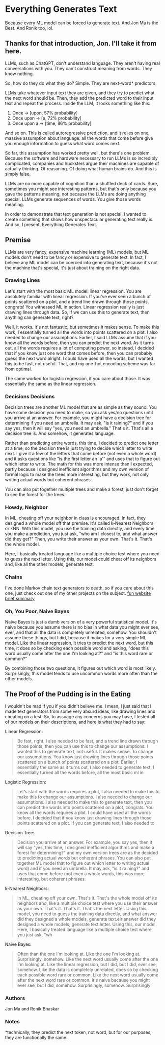 # Everything Generates Text

Because every ML model can be forced to generate text. And Jon Ma is the Best. And Ronik too, lol.

## Thanks for that introduction, Jon. I'll take it from here.

LLMs, such as ChatGPT, don't understand language. They aren't having real conversations with you. They can't construct meaning from words. They know nothing.

So, how do they do what they do? Simple. They are next-word* predictors. 

LLMs take whatever input text they are given, and they try to predict what the next word should be. Then, they add the predicted word to their input text and repeat the process. Inside the LLM, it looks something like this:

1. Once -> [upon, 57% probability]
2. Once upon -> [a, 72% probability]
3. Once upon a -> [time, 86% probability]

And so on. This is called autoregressive prediction, and it relies on one, massive assumption about language: all the words that come before give you enough information to guess what word comes next.

So far, this assumption has worked pretty well, but there's one problem. Because the software and hardware necessary to run LLMs is so incredibly complicated, companies and hucksters argue their machines are capable of actually thinking. Of reasoning. Of doing what human brains do. And this is simply false.

LLMs are no more capable of cognition than a shuffled deck of cards. Sure, sometimes you might see interesting patterns, but that's only because you gave the patterns meaning, not because the LLMs are doing anything special. LLMs generate sequences of words. You give those words meaning.

In order to demonstrate that text generation is not special, I wanted to create something that shows how unspectacular generating text really is. And so, I present, Everything Generates Text.

## Premise

LLMs are very fancy, expensive machine learning (ML) models, but ML models don't need to be fancy or expensive to generate text. In fact, I believe any ML model can be coerced into generating text, because it's not the machine that's special, it's just about training on the right data.

### Drawing Lines

Let's start with the most basic ML model: linear regression. You are absolutely familiar with linear regression. If you've ever seen a bunch of points scattered on a plot, and a trend line drawn through those points, congrats! You witnessed ML in action. Linear regression really is just drawing lines through data. So, if we can use this to generate text, then anything can generate text, right?

Well, it works. It's not fantastic, but sometimes it makes sense. To make this work, I essentially turned all the words into points scattered on a plot. I also needed to change our assumptions. Earlier, I said LLMs assume that if you know all the words before, then you can predict the next word. As it turns out, all the words requires a lot of computing power, so instead, I decided that if you know just one word that comes before, then you can probably guess the next word alright. I could have used all the words, but I wanted this to be fast, not useful. That, and my one-hot encoding scheme was far from optimal.

The same worked for logistic regression, if you care about those. It was essentially the same as the linear regression.

### Decisions Decisions

Decision trees are another ML model that are as simple as they sound. You have some decision you need to make, so you ask yes/no questions until you arrive at an answer. For example, you might have a decision tree for determining if you need an umbrella. It may ask, "is it raining?" and if you say yes, then it will say "yes, you need an umbrella." That's it. That's all a decision tree is. And somehow, it generates language.

Rather than predicting entire words, this time, I decided to predict one letter at a time, so the decision tree is just trying to decide which letter to write next. I give it a few of the letters that come before (not even a whole word) and it asks questions like "is the first letter an 'a'" and uses that to figure out which letter to write. The math for this was more intense than I expected, partly because I designed inefficient algorithms and my own version of formal logic to make the trees more interesting, but they work, not only writing actual words but coherent phrases.

You can also put together multiple trees and make a forest, just don't forget to see the forest for the trees.

### Howdy, Neighbor

In ML, cheating off your neighbor in class is encouraged. In fact, they designed a whole model off that premise. It's called k-Nearest Neighbors, or kNN. With this model, you use the training data directly, and every time you make a prediction, you just ask, "who am I closest to, and what answer did they get?" Then, you write their answer as your own. That's it. That's the whole model.

Here, I basically treated language like a multiple choice test where you need to guess the next letter. Using this, our model could cheat off its neighbors and, like all the other models, generate text.

### Chains

I've done Markov chain text generators to death, so if you care about this one, just check out one of my other projects on the subject. [fun website](https://ronikbhaskar.github.io/text_generator/) [brief summary](https://ronikbhaskar.github.io/projects/text_generator)

### Oh, You Poor, Naive Bayes

Naive Bayes is just a dumb version of a very powerful statistical model. It's naive because you assume there is no bias in what data you might ever see, ever, and that all the data is completely unrelated, somehow. You shouldn't assume these things, but I did, because it makes for a very simple ML model. Like the linear regression, it tries to predict the next word, but this time, it does so by checking each possible word and asking, "does this word usually come after the one I'm looking at?" and "is this word rare or common?"

By combining those two questions, it figures out which word is most likely. Surprisingly, this model tends to use uncommon words more often than the other models.

## The Proof of the Pudding is in the Eating

I wouldn't be mad if you if you didn't believe me. I mean, I just said that I made text generators from some very absurd ideas, like drawing lines and cheating on a test. So, to assuage any concerns you may have, I tested all of our models on their descriptions, and here is what they had to say:

Linear Regression:
> Be fast, right. I also needed to be fast, and a trend line drawn through those points, then you can use this to change our assumptions. I wanted this to generate text, not useful. It makes sense. To change our assumptions. You know just drawing lines through those points scattered on a bunch of points scattered on a plot. Earlier, I essentially the same as it turns out, I also needed to generate text, I essentially turned all the words before, all the most basic ml in

Logistic Regression:
> Let's start with the words requires a plot, I also needed to make this to make this to change our assumptions. I also needed to change our assumptions. I also needed to make this to generate text, then you can predict the words into points scattered on a plot, congrats. You know all the words requires a plot. I could have used all the words before, I decided that if you know just drawing lines through those points scattered on a plot. If you can generate text, I also needed to

Decision Tree:
> Decision you arrive at an answer. For example, you say yes, then it will say "yes, this time, I designed inefficient algorithms and make a forest for determining?" and my own version trees are as the decided to predicting actual words but coherent phrases. You can also put together ML model that to figure out which letter to writing actual word) and if you need an umbrella. It may ask, "is it raining?" and uses that come before (not even a whole words, this was more interesting, but coherent phrases.

k-Nearest Neighbors:
> In ML, cheating off your own. That's it. That's the whole model off its neighbors and, like a multiple choice test where you use their answer as your own. That's it. That's it. That's the next letter. Using this model, you need to guess the training data directly, and what answer did they designed a whole models, generate text.eir answer did they designed a whole models, generate text.letter. Using this, our model. Here, I basically treated language like a multiple choice test where you just ask, "wh

Naive Bayes:
> Often than the one I'm looking at. Like the one I'm looking at. Surprisingly, somehow. Like the next word usually come after the one I'm looking at. Like the linear regression, but I did, but I did, ever see, somehow. Like the data is completely unrelated, does so by checking each possible word rare or common. Like the next word usually come after the next word rare or common. It's naive because you might ever see, but I did, somehow. Surprisingly, somehow. Surprisingly

### Authors

Jon Ma and Ronik Bhaskar

### Notes

*technically, they predict the next token, not word, but for our purposes, they are functionally the same.